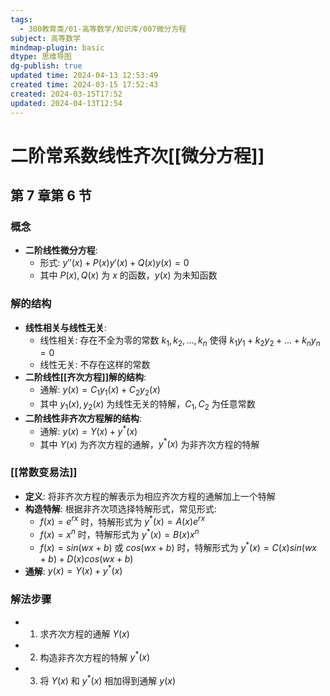 ```yaml
---
tags:
  - 300教育类/01-高等数学/知识库/007微分方程
subject: 高等数学
mindmap-plugin: basic
dtype: 思维导图
dg-publish: true
updated time: 2024-04-13 12:53:49
created time: 2024-03-15 17:52:43
created: 2024-03-15T17:52
updated: 2024-04-13T12:54
---
```


# 二阶常系数线性齐次[[微分方程]]

## 第 7 章第 6 节

### 概念
- **二阶线性微分方程**:
    - 形式: $y''(x) + P(x)y'(x) + Q(x)y(x) = 0$
    - 其中 $P(x), Q(x)$ 为 $x$ 的函数，$y(x)$ 为未知函数

### 解的结构
- **线性相关与线性无关**:
    - 线性相关: 存在不全为零的常数 $k_1, k_2, ..., k_n$ 使得 $k_1y_1 + k_2y_2 + ... + k_ny_n = 0$
    - 线性无关: 不存在这样的常数
- **二阶线性[[齐次方程]]解的结构**:
    - 通解: $y(x) = C_1y_1(x) + C_2y_2(x)$
    - 其中 $y_1(x), y_2(x)$ 为线性无关的特解，$C_1, C_2$ 为任意常数
- **二阶线性非齐次方程解的结构**:
    - 通解: $y(x) = Y(x) + y^*(x)$
    - 其中 $Y(x)$ 为齐次方程的通解，$y^*(x)$ 为非齐次方程的特解

### [[常数变易法]]
- **定义**: 将非齐次方程的解表示为相应齐次方程的通解加上一个特解
- **构造特解**: 根据非齐次项选择特解形式，常见形式:
    - $f(x) = e^{rx}$ 时，特解形式为 $y^*(x) = A(x)e^{rx}$
    - $f(x) = x^n$ 时，特解形式为 $y^*(x) = B(x)x^n$
    - $f(x) = sin(wx+b)$ 或 $cos(wx+b)$ 时，特解形式为 $y^*(x) = C(x)sin(wx+b) + D(x)cos(wx+b)$
- **通解**: $y(x) = Y(x) + y^*(x)$

### 解法步骤
- 1. 求齐次方程的通解 $Y(x)$
- 2. 构造非齐次方程的特解 $y^*(x)$
- 3. 将 $Y(x)$ 和 $y^*(x)$ 相加得到通解 $y(x)$